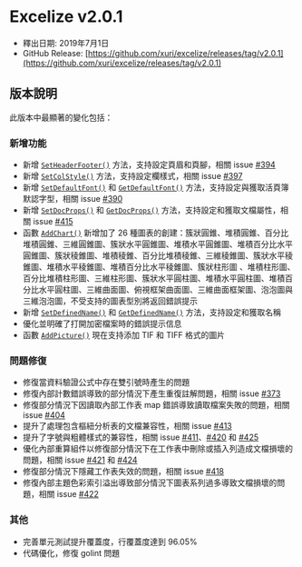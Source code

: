# Excelize v2.0.1

* 釋出日期: 2019年7月1日
* GitHub Release: [https://github.com/xuri/excelize/releases/tag/v2.0.1](https://github.com/xuri/excelize/releases/tag/v2.0.1)

## 版本說明

此版本中最顯著的變化包括：

### 新增功能

* 新增 [`SetHeaderFooter()`](https://pkg.go.dev/github.com/xuri/excelize/v2@v2.0.1#File.SetHeaderFooter) 方法，支持設定頁眉和頁腳，相關 issue [#394](https://github.com/xuri/excelize/issues/394)
* 新增 [`SetColStyle()`](https://pkg.go.dev/github.com/xuri/excelize/v2@v2.0.1#File.SetColStyle) 方法，支持設定欄樣式，相關 issue [#397](https://github.com/xuri/excelize/issues/397)
* 新增 [`SetDefaultFont()`](https://pkg.go.dev/github.com/xuri/excelize/v2@v2.0.1#File.SetDefaultFont) 和 [`GetDefaultFont()`](https://pkg.go.dev/github.com/xuri/excelize/v2@v2.0.1#File.GetDefaultFont) 方法，支持設定與獲取活頁簿默認字型，相關 issue [#390](https://github.com/xuri/excelize/issues/390)
* 新增 [`SetDocProps()`](https://pkg.go.dev/github.com/xuri/excelize/v2@v2.0.1#File.SetDocProps) 和 [`GetDocProps()`](https://pkg.go.dev/github.com/xuri/excelize/v2@v2.0.1#File.GetDocProps) 方法，支持設定和獲取文檔屬性，相關 issue [#415](https://github.com/xuri/excelize/issues/415)
* 函數 [`AddChart()`](https://pkg.go.dev/github.com/xuri/excelize/v2@v2.0.1#File.AddChart) 新增加了 26 種圖表的創建：簇狀圓錐、堆積圓錐、百分比堆積圓錐、三維圓錐圖、簇狀水平圓錐圖、堆積水平圓錐圖、堆積百分比水平圓錐圖、簇狀稜錐圖、堆積稜錐、百分比堆積稜錐、三維稜錐圖、簇狀水平稜錐圖、堆積水平稜錐圖、堆積百分比水平稜錐圖、簇狀柱形圖 、堆積柱形圖、百分比堆積柱形圖、三維柱形圖、簇狀水平圓柱圖、堆積水平圓柱圖、堆積百分比水平圓柱圖、三維曲面圖、俯視框架曲面圖、三維曲面框架圖、泡泡圖與三維泡泡圖，不受支持的圖表型別將返回錯誤提示
* 新增 [`SetDefinedName()`](https://pkg.go.dev/github.com/xuri/excelize/v2@v2.0.1#File.SetDefinedName) 和 [`GetDefinedName()`](https://pkg.go.dev/github.com/xuri/excelize/v2@v2.0.1#File.GetDefinedName) 方法，支持設定和獲取名稱
* 優化並明確了打開加密檔案時的錯誤提示信息
* 函數 [`AddPicture()`](https://pkg.go.dev/github.com/xuri/excelize/v2@v2.0.1#File.AddPicture) 現在支持添加 TIF 和 TIFF 格式的圖片

### 問題修復

* 修復當資料驗證公式中存在雙引號時產生的問題
* 修復內部計數錯誤導致的部分情況下產生重復註解問題，相關 issue [#373](https://github.com/xuri/excelize/issues/373)
* 修復部分情況下因讀取內部工作表 map 錯誤導致讀取檔案失敗的問題，相關 issue [#404](https://github.com/xuri/excelize/issues/404)
* 提升了處理包含樞紐分析表的文檔兼容性，相關 issue [#413](https://github.com/xuri/excelize/issues/413)
* 提升了字號與粗體樣式的兼容性，相關 issue [#411](https://github.com/xuri/excelize/issues/)、[#420](https://github.com/xuri/excelize/issues/420) 和 [#425](https://github.com/xuri/excelize/issues/425)
* 優化內部重算組件以修復部分情況下在工作表中刪除或插入列造成文檔損壞的問題，相關 issue [#421](https://github.com/xuri/excelize/issues/421) 和 [#424](https://github.com/xuri/excelize/issues/424)
* 修復部分情況下隱藏工作表失效的問題，相關 issue [#418](https://github.com/xuri/excelize/issues/418)
* 修復內部主題色彩索引溢出導致部分情況下圖表系列過多導致文檔損壞的問題，相關 issue [#422](https://github.com/xuri/excelize/issues/422)

### 其他

* 完善單元測試提升覆蓋度，行覆蓋度達到 96.05%
* 代碼優化，修復 golint 問題
